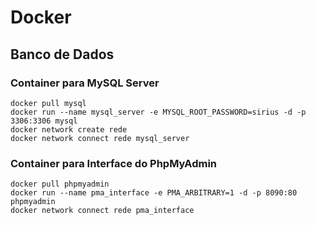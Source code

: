 # Docker

## Banco de Dados
### Container para MySQL Server

    docker pull mysql
    docker run --name mysql_server -e MYSQL_ROOT_PASSWORD=sirius -d -p 3306:3306 mysql
    docker network create rede
    docker network connect rede mysql_server

### Container para Interface do PhpMyAdmin

    docker pull phpmyadmin
    docker run --name pma_interface -e PMA_ARBITRARY=1 -d -p 8090:80 phpmyadmin
    docker network connect rede pma_interface
